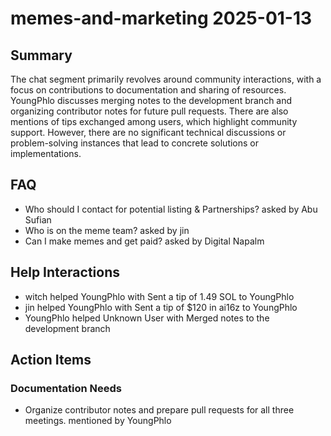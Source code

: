 # memes-and-marketing 2025-01-13

## Summary
The chat segment primarily revolves around community interactions, with a focus on contributions to documentation and sharing of resources. YoungPhlo discusses merging notes to the development branch and organizing contributor notes for future pull requests. There are also mentions of tips exchanged among users, which highlight community support. However, there are no significant technical discussions or problem-solving instances that lead to concrete solutions or implementations.

## FAQ
- Who should I contact for potential listing & Partnerships? asked by Abu Sufian
- Who is on the meme team? asked by jin
- Can I make memes and get paid? asked by Digital Napalm

## Help Interactions
- witch helped YoungPhlo with Sent a tip of 1.49 SOL to YoungPhlo
- jin helped YoungPhlo with Sent a tip of $120 in ai16z to YoungPhlo
- YoungPhlo helped Unknown User with Merged notes to the development branch

## Action Items

### Documentation Needs
- Organize contributor notes and prepare pull requests for all three meetings. mentioned by YoungPhlo